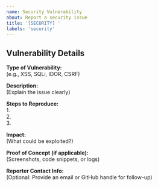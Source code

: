 ```yaml
---
name: Security Vulnerability
about: Report a security issue
title: '[SECURITY] '
labels: 'security'
---
```


## Vulnerability Details

**Type of Vulnerability:**  
(e.g., XSS, SQLi, IDOR, CSRF)

**Description:**  
(Explain the issue clearly)

**Steps to Reproduce:**  
1.  
2.  
3.  

**Impact:**  
(What could be exploited?)

**Proof of Concept (if applicable):**  
(Screenshots, code snippets, or logs)

**Reporter Contact Info:**  
(Optional: Provide an email or GitHub handle for follow-up)
